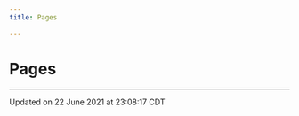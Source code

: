 ```yaml
---
title: Pages

---
```


# Pages







-------------------------------

Updated on 22 June 2021 at 23:08:17 CDT
